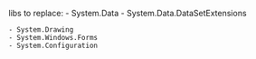 libs to replace:
    - System.Data
    - System.Data.DataSetExtensions

    - System.Drawing
    - System.Windows.Forms
    - System.Configuration